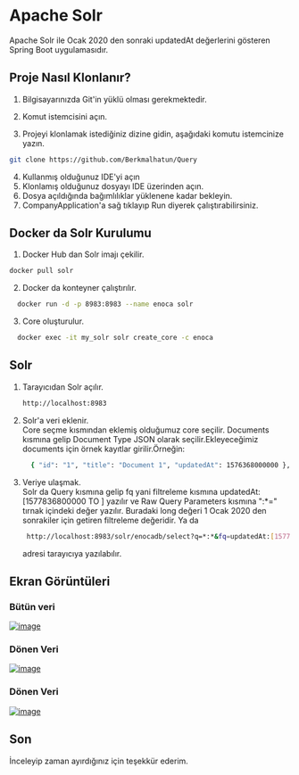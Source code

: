 
# Apache Solr

Apache Solr ile Ocak 2020 den sonraki updatedAt değerlerini gösteren Spring Boot uygulamasıdır.

 ## Proje Nasıl Klonlanır?

1. Bilgisayarınızda Git'in yüklü olması gerekmektedir.

2. Komut istemcisini açın.

3. Projeyi klonlamak istediğiniz dizine gidin, aşağıdaki komutu istemcinize yazın.


```bash 
git clone https://github.com/Berkmalhatun/Query
```
4. Kullanmış olduğunuz IDE'yi açın  
5. Klonlamış olduğunuz dosyayı IDE üzerinden açın.
6. Dosya açıldığında bağımlılıklar yüklenene kadar bekleyin.
7. CompanyApplication'a sağ tıklayıp Run diyerek çalıştırabilirsiniz.
## Docker da Solr Kurulumu

1. Docker Hub dan Solr imajı çekilir. 
  ```bash 
  docker pull solr
 ```
2. Docker da konteyner çalıştırılır.
```bash 
  docker run -d -p 8983:8983 --name enoca solr
 ```
3. Core oluşturulur.
```bash 
  docker exec -it my_solr solr create_core -c enoca
   ```
## Solr
1. Tarayıcıdan Solr açılır.         
    ```bash 
    http://localhost:8983
      ```
2. Solr'a veri eklenir.     
    Core seçme kısmından eklemiş olduğumuz core seçilir. Documents kısmına gelip Document Type JSON olarak seçilir.Ekleyeceğimiz documents için örnek kayıtlar girilir.Örneğin:   
    ```bash 
      { "id": "1", "title": "Document 1", "updatedAt": 1576368000000 }, { "id": "2", "title": "Document 2", "updatedAt": 1576368000000 }, { "id": "3", "title": "Document 3", "updatedAt": 1576368000000 }, { "id": "4", "title": "Document 4", "updatedAt": 1579046400000 }, { "id": "5", "title": "Document 5", "updatedAt": 1579046400000 }
      ```
3. Veriye ulaşmak.  
    Solr da Query kısmına gelip fq yani filtreleme kısmına updatedAt:[1577836800000 TO ] yazılır ve Raw Query Parameters kısmına ":*=" tırnak içindeki değer yazılır. Buradaki long değeri 1 Ocak 2020 den sonrakiler için getiren filtreleme değeridir. Ya da 
   ```bash 
    http://localhost:8983/solr/enocadb/select?q=*:*&fq=updatedAt:[1577836800000%20TO%20*]&rows=10 
   ```
    adresi tarayıcıya yazılabılır.

## Ekran Görüntüleri
### Bütün veri
[![image](https://i.hizliresim.com/f8sac97.PNG)](https://hizliresim.com/f8sac97)
### Dönen Veri
[![image](https://i.hizliresim.com/pix18zq.PNG)](https://hizliresim.com/pix18zq)
### Dönen Veri
[![image](https://i.hizliresim.com/7kwcm8o.PNG)](https://hizliresim.com/7kwcm8o)


## Son
İnceleyip zaman ayırdığınız için teşekkür ederim.
